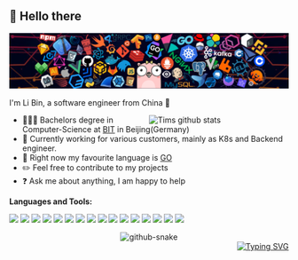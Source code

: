 <!-- Your title -->
## 🙋 Hello there

![](https://github.com/dartagnanli/dartagnanli/blob/main/icons/header_1.png)

I'm Li Bin, a software engineer from China 🌈

<img width="50%" align="right" alt="Tims github stats" src="https://github-readme-stats.vercel.app/api?username=dartagnanli&show_icons=true&hide_border=true" />

- 👨🏽‍💻 Bachelors degree in Computer-Science at [BIT](https://www.bit.edu.cn/) in Beijing(Germany)
- :wrench: Currently working for various customers, mainly as K8s and Backend engineer.
- 💬 Right now my favourite language is [GO](https://github.com/golang/go)
- :pencil2: Feel free to contribute to my projects
- :question: Ask me about anything, I am happy to help

**Languages and Tools:**
<p>
  <code><img width="10%" src="https://www.vectorlogo.zone/logos/linux/linux-ar21.svg"></code>
  <code><img width="10%" src="https://www.vectorlogo.zone/logos/docker/docker-ar21.svg"></code>
  <code><img width="10%" src="https://www.vectorlogo.zone/logos/kubernetes/kubernetes-ar21.svg"></code>
  <code><img width="10%" src="https://www.vectorlogo.zone/logos/golang/golang-ar21.svg"></code>
  <code><img width="10%" src="https://www.vectorlogo.zone/logos/java/java-ar21.svg"></code>
  <code><img width="10%" src="https://www.vectorlogo.zone/logos/jenkins/jenkins-ar21.svg"></code>
  <code><img width="10%" src="https://www.vectorlogo.zone/logos/visualstudio_code/visualstudio_code-ar21.svg"></code>
  <code><img width="10%" src="https://www.vectorlogo.zone/logos/vagrantup/vagrantup-ar21.svg"></code>
  <code><img width="10%" src="https://www.vectorlogo.zone/logos/debian/debian-ar21.svg"></code>
  <code><img width="10%" src="https://www.vectorlogo.zone/logos/mysql/mysql-ar21.svg"></code>
  <code><img width="10%" src="https://www.vectorlogo.zone/logos/grpcio/grpcio-ar21.svg"></code>
  <code><img width="10%" src="https://www.vectorlogo.zone/logos/podmanio/podmanio-ar21.svg"></code>
  <code><img width="10%" src="https://www.vectorlogo.zone/logos/prometheusio/prometheusio-ar21.svg"></code>
  <code><img width="10%" src="https://www.vectorlogo.zone/logos/openapis/openapis-ar21.svg"></code>
  <code><img width="10%" src="https://www.vectorlogo.zone/logos/git-scm/git-scm-ar21.svg"></code>
  <code><img width="10%" src="https://www.vectorlogo.zone/logos/traefikio/traefikio-ar21.svg"></code>
</p>

<div align="center">
  <!-- Snake Code Contribution Map 贪吃蛇代码贡献图 -->
  <picture>
  <source media="(prefers-color-scheme: dark)" srcset="https://cdn.jsdelivr.net/gh/sun0225SUN/sun0225SUN/profile-snake-contrib/github-contribution-grid-snake-dark.svg" />
  <source media="(prefers-color-scheme: light)" srcset="https://cdn.jsdelivr.net/gh/sun0225SUN/sun0225SUN/profile-snake-contrib/github-contribution-grid-snake.svg" />
  <img alt="github-snake" src="https://cdn.jsdelivr.net/gh/sun0225SUN/sun0225SUN/profile-snake-contrib/github-contribution-grid-snake-dark.svg" />
  </picture>
</div>

<div align="right">
  <a href="https://git.io/typing-svg"><img src="https://readme-typing-svg.demolab.com?font=Ma+Shan+Zheng&pause=1000&color=02080B&random=false&width=435&lines=%E6%AC%B2%E4%B9%B0%E6%A1%82%E8%8A%B1%E5%90%8C%E8%BD%BD%E9%85%92%EF%BC%8C%E7%BB%88%E4%B8%8D%E4%BC%BC%EF%BC%8C%E5%B0%91%E5%B9%B4%E6%B8%B8%E3%80%82" alt="Typing SVG" /></a>
</div>
